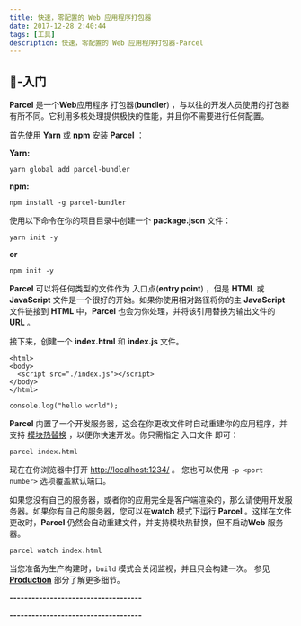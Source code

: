```yaml
---
title: 快速，零配置的 Web 应用程序打包器
date: 2017-12-28 2:40:44
tags: [工具]
description: 快速，零配置的 Web 应用程序打包器-Parcel
---
```


## 🚀-入门
**Parcel** 是一个**Web**应用程序 打包器(**bundler**) ，与以往的开发人员使用的打包器有所不同。它利用多核处理提供极快的性能，并且你不需要进行任何配置。

首先使用 **Yarn** 或 **npm** 安装 **Parcel** ：

**Yarn:**

``yarn global add parcel-bundler``

**npm:**

``npm install -g parcel-bundler``

使用以下命令在你的项目目录中创建一个 **package.json** 文件：

``yarn init -y``

**or**

``npm init -y``

**Parcel** 可以将任何类型的文件作为 入口点(**entry point**) ，但是 **HTML** 或 **JavaScript** 文件是一个很好的开始。如果你使用相对路径将你的主 **JavaScript** 文件链接到 **HTML** 中，**Parcel** 也会为你处理，并将该引用替换为输出文件的 **URL** 。


接下来，创建一个 **index.html** 和 **index.js** 文件。

```
<html>
<body>
  <script src="./index.js"></script>
</body>
</html>
```
``console.log("hello world");``

**Parcel** 内置了一个开发服务器，这会在你更改文件时自动重建你的应用程序，并支持 [模块热替换](http://www.css88.com/doc/parcel/hmr.html) ，以便你快速开发。你只需指定 入口文件 即可：

``parcel index.html``

现在在你浏览器中打开 [http://localhost:1234/](http://localhost:1234/) 。 您也可以使用 ``-p <port number>`` 选项覆盖默认端口。

如果您没有自己的服务器，或者你的应用完全是客户端渲染的，那么请使用开发服务器。如果你有自己的服务器，您可以在**watch** 模式下运行 **Parcel** 。这样在文件更改时，**Parcel** 仍然会自动重建文件，并支持模块热替换，但不启动**Web** 服务器。

``parcel watch index.html``

当您准备为生产构建时，``build`` 模式会关闭监视，并且只会构建一次。 参见 **[Production](http://www.css88.com/doc/parcel/production.html)** 部分了解更多细节。

**------------------------------------**
<script type="text/javascript" src="https://api.imjad.cn/hitokoto/?encode=js&charset=utf-8"></script>
<strong id="hitokoto"><script>hitokoto()</script></strong>
**------------------------------------**
